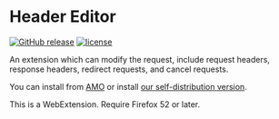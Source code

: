 # Header Editor

[![GitHub release](https://img.shields.io/github/release/FirefoxBar/HeaderEditor.svg)](https://github.com/FirefoxBar/HeaderEditor/releases)
[![license](https://img.shields.io/github/license/FirefoxBar/HeaderEditor.svg)](https://github.com/FirefoxBar/HeaderEditor/blob/master/LICENSE)

An extension which can modify the request, include request headers, response headers, redirect requests, and cancel requests.

You can install from [AMO](https://addons.mozilla.org/zh-CN/firefox/addon/header-editor/) or install [our self-distribution version](https://github.com/FirefoxBar/HeaderEditor/releases).

This is a WebExtension. Require Firefox 52 or later.